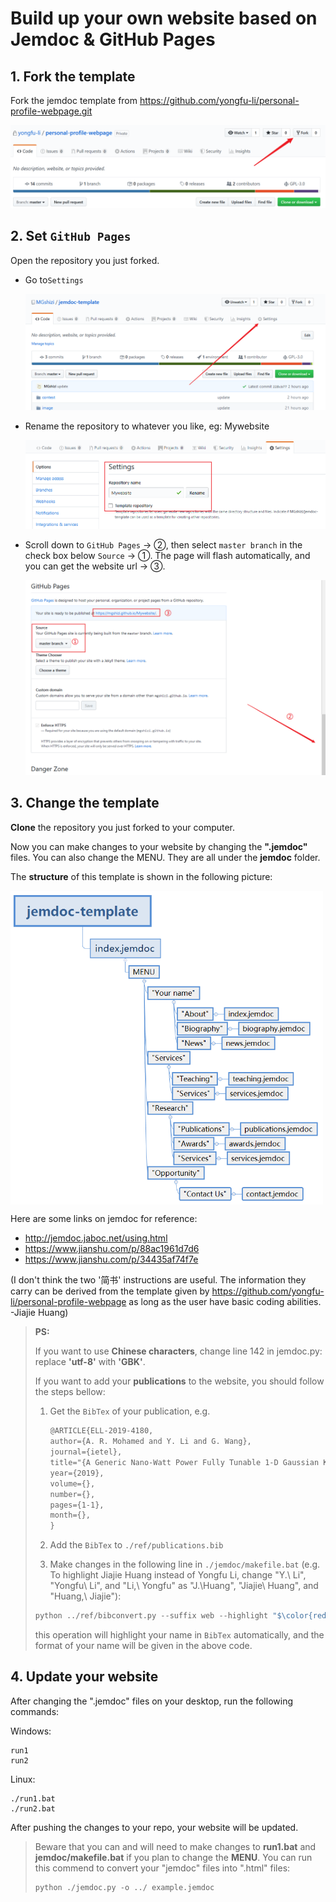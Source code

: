 

# Build up your own website based on Jemdoc & GitHub Pages



## 1. Fork the template

Fork the jemdoc template from https://github.com/yongfu-li/personal-profile-webpage.git

![image-20200323150759566](./image/README/image-20200323150759566.png)

## 2. Set `GitHub Pages`

Open the repository you just forked.

- Go to`Settings`  

  ![image-20200323145950184](./image/README/image-20200323145950184.png)

- Rename the repository to whatever you like, eg: Mywebsite

  ![image-20200323150318269](./image/README/image-20200323150318269.png)

- Scroll down to `GitHub Pages` -> ②, then select `master branch` in the check box below `Source` -> ①. The page will flash automatically, and you can get the website url -> ③.

  ![image-20200323150526799](./image/README/image-20200323150526799.png)

## 3. Change the template

**Clone** the repository you just forked to your computer.

Now you can make changes to your website by changing the **".jemdoc"** files. You can also change the MENU. They are all under the **jemdoc** folder.

The **structure** of this template is shown in the following picture:

<img src="./image/README/image-20200323155328672.png"  width="500" div align="center"/>

Here are some links on jemdoc for reference:

- http://jemdoc.jaboc.net/using.html
- https://www.jianshu.com/p/88ac1961d7d6 
- https://www.jianshu.com/p/34435af74f7e

(I don't think the two '简书' instructions are useful. The information they carry can be derived from the template given by https://github.com/yongfu-li/personal-profile-webpage as long as the user have basic coding abilities. -Jiajie Huang)

> **PS:**
>
> If you want to use **Chinese characters**, change line 142 in jemdoc.py: replace **'utf-8'** with **'GBK'**.
>
> If you want to add your **publications** to the website, you should follow the steps bellow:
>
> 1. Get the `BibTex` of your publication, e.g.
>
>    ```latex
>    @ARTICLE{ELL-2019-4180,
>    author={A. R. Mohamed and Y. Li and G. Wang},
>    journal={ietel},
>    title="{A Generic Nano-Watt Power Fully Tunable 1-D Gaussian Kernel Circuit for Neural Network}",
>    year={2019},
>    volume={},
>    number={},
>    pages={1-1},
>    month={},
>    }
>    ```
>
> 2. Add the `BibTex` to `./ref/publications.bib`
>
> 3. Make changes in the following line in `./jemdoc/makefile.bat` (e.g. To highlight Jiajie Huang instead of Yongfu Li, change "Y.\ Li", "Yongfu\ Li", and "Li,\ Yongfu" as "J.\Huang", "Jiajie\ Huang", and "Huang,\ Jiajie"):
>
>    
> ``` Python
>python ../ref/bibconvert.py --suffix web --highlight "$\color{red}{Y.\ Li}$" --highlight "$\color{red}{Yongfu\ Li}$" --highlight "$\color{red}{Li,\ Yongfu}$" --input ../ref/Top.bib --input ../ref/publications.bib --header publications_header.jemdoc > publications.jemdoc
> ```
>
>    this operation will highlight your name in `BibTex` automatically, and the format of your name will be given in the above code.


## 4. Update your website

After changing the ".jemdoc" files on your desktop, run the following commands:

Windows:
```shell
run1
run2
```

Linux:
```shell
./run1.bat
./run2.bat
```

After pushing the changes to your repo, your website will be updated.
> Beware that you can and will need to make changes to **run1.bat** and **jemdoc/makefile.bat** if you plan to change the **MENU**.
> You can run this commend to convert your "jemdoc" files into ".html" files: 
> ``` Python
> python ./jemdoc.py -o ../ example.jemdoc
> ```
